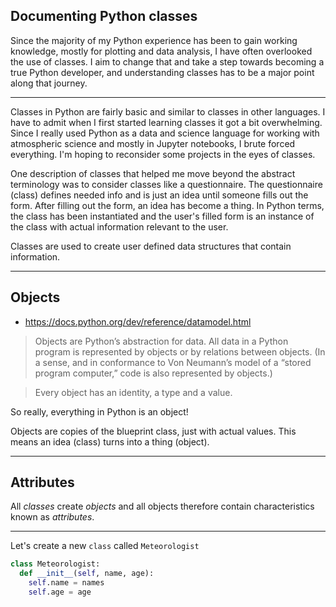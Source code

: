 Documenting Python classes
---

Since the majority of my Python experience has been to gain working knowledge, mostly for plotting and data analysis, I have often overlooked the use of classes. I aim to change that and take a step towards becoming a true Python developer, and understanding classes has to be a major point along that journey.

---

Classes in Python are fairly basic and similar to classes in other languages. I have to admit when I first started learning classes it got a bit overwhelming. Since I really used Python as a data and science language for working with atmospheric science and mostly in Jupyter notebooks, I brute forced everything. I'm hoping to reconsider some projects in the eyes of classes.

One description of classes that helped me move beyond the abstract terminology was to consider classes like a questionnaire. The questionnaire (class) defines needed info and is just an idea until someone fills out the form. After filling out the form, an idea has become a thing. In Python terms, the class has been instantiated and the user's filled form is an instance of the class with actual information relevant to the user.

Classes are used to create user defined data structures that contain information.

---

## Objects

* https://docs.python.org/dev/reference/datamodel.html
> Objects are Python’s abstraction for data. All data in a Python program is represented by objects or by relations between objects. (In a sense, and in conformance to Von Neumann’s model of a “stored program computer,” code is also represented by objects.)

> Every object has an identity, a type and a value.

So really, everything in Python is an object!

Objects are copies of the blueprint class, just with actual values. This means an idea (class) turns into a thing (object).

---

## Attributes

All <em>classes</em> create <em>objects</em> and all objects therefore contain characteristics known as <em>attributes</em>.

---

Let's create a new ```class``` called ```Meteorologist```

~~~Python
class Meteorologist:
  def __init__(self, name, age):
    self.name = names
    self.age = age
~~~
